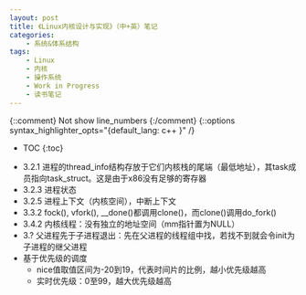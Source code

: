 ```yaml
---
layout: post
title: 《Linux内核设计与实现》（中+英）笔记
categories:
    - 系统&体系结构
tags:
    - Linux
    - 内核
    - 操作系统
    - Work in Progress
    - 读书笔记
---
```


{::comment} Not show line_numbers {:/comment}
{::options syntax_highlighter_opts="{default_lang: c++ \}" /}

* TOC
{:toc}

- 3.2.1 进程的thread_info结构存放于它们内核栈的尾端（最低地址），其task成员指向task_struct。这是由于x86没有足够的寄存器
- 3.2.3 进程状态
- 3.2.5 进程上下文（内核空间），中断上下文
- 3.3.2 fock(), vfork(), __done()都调用clone()，而clone()调用do_fork()
- 3.4.2 内核线程：没有独立的地址空间（mm指针置为NULL）
- 3.? 父进程先于子进程退出：先在父进程的线程组中找，若找不到就会令init为子进程的继父进程
- 基于优先级的调度
  - nice值取值区间为-20到19，代表时间片的比例，越小优先级越高
  - 实时优先级：0至99，越大优先级越高

